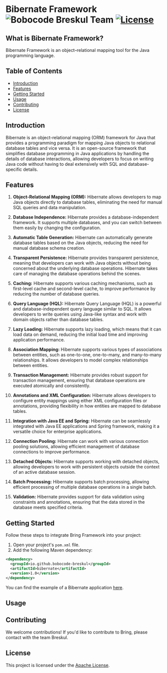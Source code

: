 # Bibernate Framework ![Bobocode Breskul Team](https://img.shields.io/badge/Bobocode%20Breskul%20Team-8A2BE2) [![License](https://img.shields.io/badge/License-Apache_2.0-green.svg)](https://opensource.org/licenses/Apache-2.0)

## What is Bibernate Framework?

Bibernate Framework is an object–relational mapping tool for the Java programming language.

## Table of Contents

- [Introduction](#introduction)
- [Features](#features)
- [Getting Started](#getting-started)
- [Usage](#usage)
- [Contributing](#contributing)
- [License](#license)

## Introduction

Bibernate is an object-relational mapping (ORM) framework for Java that provides a programming
paradigm for mapping Java objects to relational database tables and vice versa. It is an open-source
framework that simplifies database programming in Java applications by handling the details of
database interactions, allowing developers to focus on writing Java code without having to deal
extensively with SQL and database-specific details.

## Features

1. **Object-Relational Mapping (ORM):** Hibernate allows developers to map Java objects directly to database tables, eliminating the need for manual SQL queries and data manipulation.


2. **Database Independence:** Hibernate provides a database-independent framework. It supports multiple databases, and you can switch between them easily by changing the configuration.


3. **Automatic Table Generation:** Hibernate can automatically generate database tables based on the Java objects, reducing the need for manual database schema creation.


4. **Transparent Persistence:** Hibernate provides transparent persistence, meaning that developers can work with Java objects without being concerned about the underlying database operations. Hibernate takes care of managing the database operations behind the scenes.


5. **Caching:** Hibernate supports various caching mechanisms, such as first-level cache and second-level cache, to improve performance by reducing the number of database queries.


6. **Query Language (HQL):** Hibernate Query Language (HQL) is a powerful and database-independent query language similar to SQL. It allows developers to write queries using Java-like syntax and work with domain objects rather than database tables.


7. **Lazy Loading:** Hibernate supports lazy loading, which means that it can load data on demand, reducing the initial load time and improving application performance.


8. **Association Mapping:** Hibernate supports various types of associations between entities, such as one-to-one, one-to-many, and many-to-many relationships. It allows developers to model complex relationships between entities.


9. **Transaction Management:** Hibernate provides robust support for transaction management, ensuring that database operations are executed atomically and consistently.


10. **Annotations and XML Configuration:** Hibernate allows developers to configure entity mappings using either XML configuration files or annotations, providing flexibility in how entities are mapped to database tables.


11. **Integration with Java EE and Spring:** Hibernate can be seamlessly integrated with Java EE applications and Spring framework, making it a versatile choice for enterprise applications.


12. **Connection Pooling:** Hibernate can work with various connection pooling solutions, allowing efficient management of database connections to improve performance.


13. **Detached Objects:** Hibernate supports working with detached objects, allowing developers to work with persistent objects outside the context of an active database session.


14. **Batch Processing:** Hibernate supports batch processing, allowing efficient processing of multiple database operations in a single batch.


15. **Validation:** Hibernate provides support for data validation using constraints and annotations, ensuring that the data stored in the database meets specified criteria.


## Getting Started
Follow these steps to integrate Bring Framework into your project:

1. Open your project's `pom.xml` file.
2. Add the following Maven dependency:

```xml
<dependency>
  <groupId>io.github.bobocode-breskul</groupId>
  <artifactId>bibernate</artifactId>
  <version>1.0</version>
</dependency>
```
You can find the example of a Bibernate application [here](https://github.com/bobocode-breskul/bibernate-usage-example).

## Usage

## Contributing
We welcome contributions!
If you'd like to contribute to Bring, please contact with the team Breskul.

## License
This project is licensed under the [Apache License](https://opensource.org/licenses/Apache-2.0).


